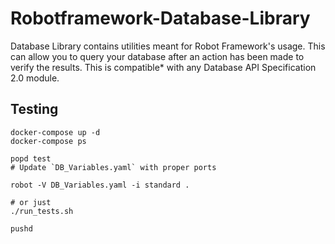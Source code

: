# Robotframework-Database-Library

Database Library contains utilities meant for Robot Framework's usage. This can allow you to query your database after an action has been made to verify the results. This is compatible\* with any Database API Specification 2.0 module.

## Testing

```
docker-compose up -d
docker-compose ps

popd test
# Update `DB_Variables.yaml` with proper ports

robot -V DB_Variables.yaml -i standard .

# or just
./run_tests.sh

pushd
```

